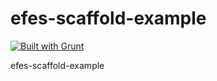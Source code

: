 # efes-scaffold-example
[![Built with Grunt](https://cdn.gruntjs.com/builtwith.png)](http://gruntjs.com/)

efes-scaffold-example
